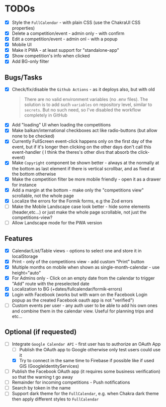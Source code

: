 # TODOs

- [x] Style the `FullCalendar` - with plain CSS (use the ChakraUI CSS properties)
- [x] Delete a competition/event - admin only - with confirm
- [x] Edit a competition/event - admin onl - with a popup
- [x] Mobile UI
- [x] Make it PWA - at least support for "standalone-app"
- [x] Show competition's info when clicked
- [x] Add BG-only filter

## Bugs/Tasks

- [x] Check/fix/disable the `Github Actions` - as it deploys also, but with old
    > There are no valid environment variables (no .env files). The solution is to add such `variables` on repository level, similar to `secrets`. But no such need, so I've disabled the workflow completely in GitHub
- [x] Add "loading" UI when loading the competitions
- [x] Make balkan/international checkboxes act like radio-buttons (but allow none to be checked)
- [x] Currently FullScreen event-click happens only on the first day of the event, but if it's longer then clicking on the other days don't call this event-handler ( I think the theres's other divs that absorb the click-event)
- [x] Make `Copyright` component be shown better - always at the normally at the bottom as last element if there is vertical scrollbar, and as fixed at the bottom otherwise
- [x] Make the competition filter be more mobile friendly - open it as a drawer for instance
- [x] Add a margin at the bottom - make only the "competitions view" scrollable, not the whole page
- [x] Localize the errors for the Formik forms, e.g the Zod errors
- [ ] Make the Mobile Landscape case look better - hide some elements (header,etc...) or just make the whole page scrollable, not just the competitions-view?
- [ ] Allow Landscape mode for the PWA version

## Features

- [x] Calendar/List/Table views - options to select one and store it in localStorage
- [x] Print - only of the competitions view - add custom "Print" button
- [x] Multiple months on mobile when shown as single-month-calendar - use height="auto"
- [x] For Admins only - Click on an empty date from the calendar to trigger "Add" route with the preselected date
- [x] Localization to BG (+dates/fullcalendar/formik-errors)
- [x] Login with Facebook (works but with warn on the Facebook Login popup as the created Facebook oauth app is not "verified")
- [ ] Custom events per user - any auth user to be able to add his own ones and combine them in the calendar view. Useful for planning trips and etc...

## Optional (if requested)

- [ ] Integrate `Google Calendar API` - first user has to authorize an OAuth App
  - [ ] Publish the OAuth app to Google otherwise only test users could use it
  - [x] Try to connect in the same time to Firebase if possible like if used GIS (GoogleIdentityServices)
- [ ] Publish the Facebook OAuth app (it requires some business verification) so that the warning t go away
- [ ] Remainder for incoming competitions - Push notifications  
- [ ] Search by token in the name
- [ ] Support dark theme for the `FullCalendar`, e.g. when Chakra dark theme then apply different styles to `FullCalendar`
